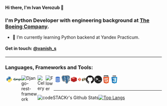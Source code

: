 #### Hi there, I'm Ivan Verozub 👋 

### I'm Python Developer with engineering background at [The Boeing Company][the_boeing_company].

- 🌱 I’m currently learning Python backend at Yandex Practicum.

#### Get in touch: [@vanish_s](http://t.me/vanish_s "Telegram account")
---

### Languages, Frameworks and Tools:
<img align="left" alt="Python" width="26px" src="https://raw.githubusercontent.com/github/explore/80688e429a7d4ef2fca1e82350fe8e3517d3494d/topics/python/python.png" />
<img align="left" alt="Django" width="26px" src="https://raw.githubusercontent.com/github/explore/80688e429a7d4ef2fca1e82350fe8e3517d3494d/topics/django/django.png" />
<img align="left" alt="Django-rest-framework" width="52px" src="https://www.django-rest-framework.org/img/logo.png" />
<img align="left" alt="Celery" width="26px" src="https://avatars.githubusercontent.com/u/319983?s=200&v=4" />
<img align="left" alt="Flower" width="26px" src="https://camo.githubusercontent.com/9d60f04124343a4cd467646ebd1a1d6c20eaa9f737a188da3d5618c183ab301b/68747470733a2f2f666c6f7765722e6465762f5f6e6578742f696d6167652f3f75726c3d2532465f6e6578742532467374617469632532466d65646961253246666c6f7765725f77686974655f626f726465722e63323031326537302e706e6726773d36343026713d3735" />
<img align="left" alt="SQL" width="26px" src="https://raw.githubusercontent.com/github/explore/80688e429a7d4ef2fca1e82350fe8e3517d3494d/topics/sql/sql.png" />
<img align="left" alt="PostgreSQL" width="26px" src="https://raw.githubusercontent.com/github/explore/80688e429a7d4ef2fca1e82350fe8e3517d3494d/topics/postgresql/postgresql.png" />
<img align="left" alt="Redis" width="26px" src="https://raw.githubusercontent.com/github/explore/80688e429a7d4ef2fca1e82350fe8e3517d3494d/topics/redis/redis.png" />
<img align="left" alt="Git" width="26px" src="https://raw.githubusercontent.com/github/explore/80688e429a7d4ef2fca1e82350fe8e3517d3494d/topics/git/git.png" />
<img align="left" alt="GitHub" width="26px" src="https://raw.githubusercontent.com/github/explore/78df643247d429f6cc873026c0622819ad797942/topics/github/github.png" />
<img align="left" alt="Terminal" width="26px" src="https://raw.githubusercontent.com/github/explore/80688e429a7d4ef2fca1e82350fe8e3517d3494d/topics/terminal/terminal.png" />
<img align="left" alt="HTML5" width="26px" src="https://raw.githubusercontent.com/github/explore/80688e429a7d4ef2fca1e82350fe8e3517d3494d/topics/html/html.png" />
<img align="left" alt="CSS3" width="26px" src="https://raw.githubusercontent.com/github/explore/80688e429a7d4ef2fca1e82350fe8e3517d3494d/topics/css/css.png" />

<br />
<br />

[the_boeing_company]: https://www.boeing.com/

---
<img align="left" alt="codeSTACKr's Github Stats" src="https://github-readme-stats.vercel.app/api?username=VanishSun&show_icons=true&hide_border=true&theme=transparent" />

[![Top Langs](https://github-readme-stats.vercel.app/api/top-langs/?username=VanishSun&hide=jupyter,css,scss,html,c,makefile,dockerfile,shell,cmake)](https://github.com/anuraghazra/github-readme-stats)




